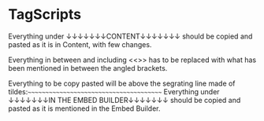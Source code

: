 # TagScripts
Everything under ↓↓↓↓↓↓↓CONTENT↓↓↓↓↓↓↓ should be copied and pasted as it is in Content, with few changes.

Everything in between and including <<>> has to be replaced with what has been mentioned in between the angled brackets.

Everything to be copy pasted will be above the segrating line made of tildes:`~~~~~~~~~~~~~~~~~~~~~~~~~~~~~~~~~~~~~~`
Everything under ↓↓↓↓↓↓↓IN THE EMBED BUILDER↓↓↓↓↓↓↓ should be copied and pasted as it is mentioned in the Embed Builder.
